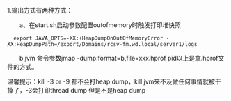 1.输出方式有两种方式：    

　　a、在start.sh启动参数配置outofmemory时触发打印堆快照　

      export JAVA_OPTS=-XX:+HeapDumpOnOutOfMemoryError -XX:HeapDumpPath=/export/Domains/rcsv-fm.wd.local/server1/logs
      
　　b.jvm 命令参数jmap -dump:format=b,file=xxx.hprof  pid以上是拿.hprof文件的方式。

 
温馨提示：kill -3 or -9 都不会打heap dump，kill jvm来不及做任何事情就被干掉了，-3会打印thread dump 但是不是heap dump